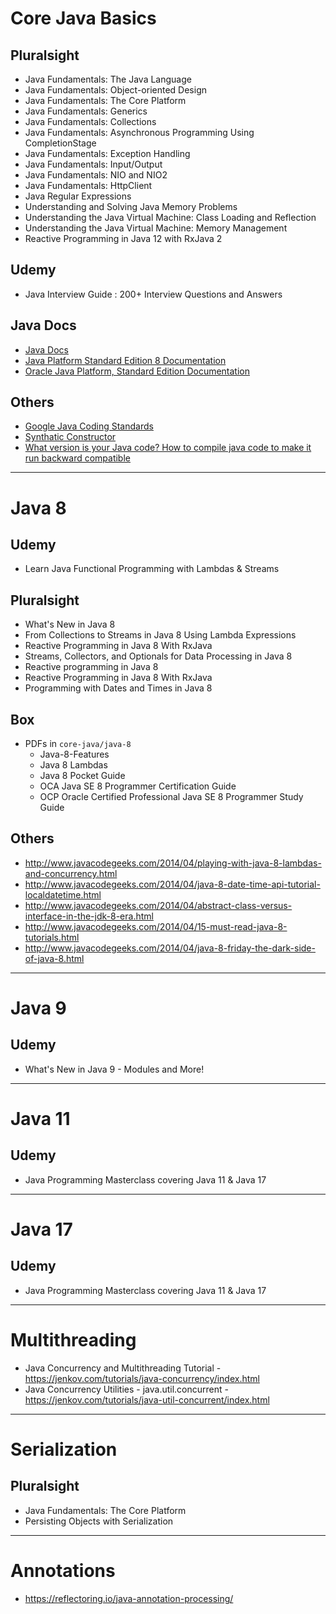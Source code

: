 # Core Java Basics

## Pluralsight
* Java Fundamentals: The Java Language
* Java Fundamentals: Object-oriented Design 
* Java Fundamentals: The Core Platform 
* Java Fundamentals: Generics 
* Java Fundamentals: Collections 
* Java Fundamentals: Asynchronous Programming Using CompletionStage
* Java Fundamentals: Exception Handling
* Java Fundamentals: Input/Output
* Java Fundamentals: NIO and NIO2
* Java Fundamentals: HttpClient
* Java Regular Expressions
* Understanding and Solving Java Memory Problems
* Understanding the Java Virtual Machine: Class Loading and Reflection
* Understanding the Java Virtual Machine: Memory Management 
* Reactive Programming in Java 12 with RxJava 2

## Udemy
* Java Interview Guide : 200+ Interview Questions and Answers

## Java Docs
* [Java Docs](http://docs.oracle.com/javase/tutorial/index.html)
* [Java Platform Standard Edition 8 Documentation](https://docs.oracle.com/javase/8/docs/index.html)
* [Oracle Java Platform, Standard Edition Documentation](https://docs.oracle.com/en/java/javase/index.html)

## Others
* [Google Java Coding Standards](http://google.github.io/styleguide/javaguide.html)
* [Synthatic Constructor](http://javapapers.com/core-java/java-synthetic-class-method-field/)
* [What version is your Java code? How to compile java code to make it run backward compatible](http://www.javaworld.com/article/2077388/core-java/what-version-is-your-java-code.html)

------
# Java 8
## Udemy
* Learn Java Functional Programming with Lambdas & Streams

## Pluralsight
* What's New in Java 8 
* From Collections to Streams in Java 8 Using Lambda Expressions 
* Reactive Programming in Java 8 With RxJava 
* Streams, Collectors, and Optionals for Data Processing in Java 8 
* Reactive programming in Java 8
* Reactive Programming in Java 8 With RxJava
* Programming with Dates and Times in Java 8

## Box
* PDFs in `core-java/java-8`
  * Java-8-Features
  * Java 8 Lambdas
  * Java 8 Pocket Guide
  * OCA Java SE 8 Programmer Certification Guide
  * OCP Oracle Certified Professional Java SE 8 Programmer Study Guide

## Others
* http://www.javacodegeeks.com/2014/04/playing-with-java-8-lambdas-and-concurrency.html
* http://www.javacodegeeks.com/2014/04/java-8-date-time-api-tutorial-localdatetime.html
* http://www.javacodegeeks.com/2014/04/abstract-class-versus-interface-in-the-jdk-8-era.html
* http://www.javacodegeeks.com/2014/04/15-must-read-java-8-tutorials.html
* http://www.javacodegeeks.com/2014/04/java-8-friday-the-dark-side-of-java-8.html
------
# Java 9
## Udemy
* What's New in Java 9 - Modules and More!
------
# Java 11
## Udemy
* Java Programming Masterclass covering Java 11 & Java 17
------
# Java 17
## Udemy
* Java Programming Masterclass covering Java 11 & Java 17
------
# Multithreading
* Java Concurrency and Multithreading Tutorial - https://jenkov.com/tutorials/java-concurrency/index.html
* Java Concurrency Utilities - java.util.concurrent - https://jenkov.com/tutorials/java-util-concurrent/index.html
------
# Serialization
## Pluralsight
* Java Fundamentals: The Core Platform
* Persisting Objects with Serialization
------
# Annotations
* https://reflectoring.io/java-annotation-processing/